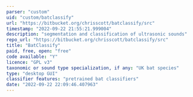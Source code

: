 ```yaml
---
parser: "custom"
uid: "custom/batclassify"
url: "https://bitbucket.org/chrisscott/batclassify/src"
timestamp: "2022-09-22 21:55:21.999004"
description: "segmentation and classification of ultrasonic sounds"
repo_url: "https://bitbucket.org/chrisscott/batclassify/src"
title: "BatClassify"
paid, free, open: "free"
code available: "Y"
licence: "GPL v3"
taxonomic or sound type specialization, if any: "UK bat species"
type: "desktop GUI"
classifier features: "pretrained bat classifiers"
date: "2022-09-22 22:09:46.407963"
---
```

